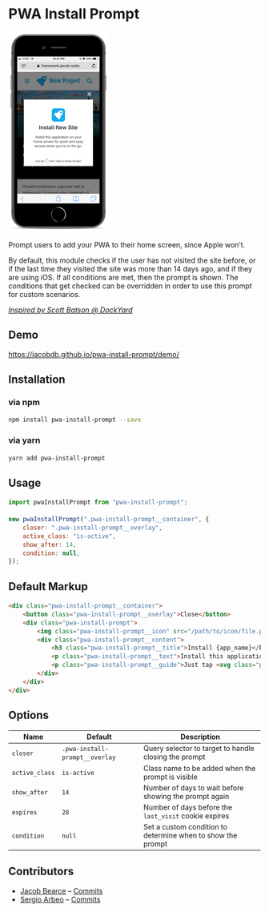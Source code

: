 # PWA Install Prompt

![screenshot](screenshot.png)

Prompt users to add your PWA to their home screen, since Apple won’t.

By default, this module checks if the user has not visited the site before, or if the last time they visited the site was more than 14 days ago, and if they are using iOS. If all conditions are met, then the prompt is shown. The conditions that get checked can be overridden in order to use this prompt for custom scenarios.

*[Inspired by Scott Batson @ DockYard](https://dockyard.com/blog/2017/09/27/encouraging-pwa-installation-on-ios)*

## Demo

https://jacobdb.github.io/pwa-install-prompt/demo/

## Installation

### via npm

```sh
npm install pwa-install-prompt --save
```

### via yarn

```sh
yarn add pwa-install-prompt
```

## Usage

```js
import pwaInstallPrompt from "pwa-install-prompt";

new pwaInstallPrompt(".pwa-install-prompt__container", {
    closer: ".pwa-install-prompt__overlay",
    active_class: "is-active",
    show_after: 14,
    condition: null,
});
```

## Default Markup

```html
<div class="pwa-install-prompt__container">
    <button class="pwa-install-prompt__overlay">Close</button>
    <div class="pwa-install-prompt">
        <img class="pwa-install-prompt__icon" src="/path/to/icon/file.png" alt="{app_name}" />
        <div class="pwa-install-prompt__content">
            <h3 class="pwa-install-prompt__title">Install {app_name}</h3>
            <p class="pwa-install-prompt__text">Install this application on your home screen for quick and easy access when you’re on the go.</p>
            <p class="pwa-install-prompt__guide">Just tap <svg class="pwa-install-prompt__guide__icon" viewBox="0 0 128 128" xmlns="http://www.w3.org/2000/svg" xmlns:xlink="http://www.w3.org/1999/xlink"><title>Share</title><path fill="#007AFF" d="M48.883,22.992L61.146,10.677L61.146,78.282C61.146,80.005 62.285,81.149 64,81.149C65.715,81.149 66.854,80.005 66.854,78.282L66.854,10.677L79.117,22.992C79.693,23.57 80.256,23.853 81.114,23.853C81.971,23.853 82.534,23.57 83.11,22.992C84.25,21.848 84.25,20.125 83.11,18.981L65.997,1.794C65.715,1.511 65.421,1.215 65.139,1.215C64.563,0.932 63.718,0.932 62.861,1.215C62.579,1.498 62.285,1.498 62.003,1.794L44.89,18.981C43.75,20.125 43.75,21.848 44.89,22.992C46.029,24.149 47.744,24.149 48.883,22.992ZM103.936,35.32L81.114,35.32L81.114,41.053L103.936,41.053L103.936,121.27L24.064,121.27L24.064,41.053L46.886,41.053L46.886,35.32L24.064,35.32C20.928,35.32 18.355,37.904 18.355,41.053L18.355,121.27C18.355,124.419 20.928,127.003 24.064,127.003L103.936,127.003C107.072,127.003 109.645,124.419 109.645,121.27L109.645,41.053C109.645,37.891 107.072,35.32 103.936,35.32Z" /></svg> then “Add to Home Screen”</p>
        </div>
    </div>
</div>
```

## Options

| Name           | Default                                 | Description                                                 |
|----------------|-----------------------------------------|-------------------------------------------------------------|
| `closer`      | `.pwa-install-prompt__overlay`           | Query selector to target to handle closing the prompt       |
| `active_class` | `is-active`                             | Class name to be added when the prompt is visible           |
| `show_after`   | `14`                                    | Number of days to wait before showing the prompt again      |
| `expires`      | `28`                                    | Number of days before the `last_visit` cookie expires       |
| `condition`    | `null`                                  | Set a custom condition to determine when to show the prompt |

## Contributors

- [Jacob Bearce](https://github.com/JacobDB) &ndash; [Commits](https://github.com/JacobDB/pwa-install-prompt/commits?author=JacobDB)
- [Sergio Arbeo](https://github.com/Serabe) &ndash; [Commits](https://github.com/JacobDB/pwa-install-prompt/commits?author=Serabe)
